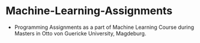 # Machine-Learning-Assignments
- Programming Assignments as a part of Machine Learning Course during Masters in  Otto von Guericke University, Magdeburg.
